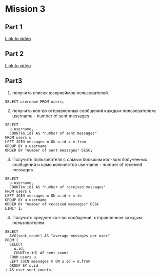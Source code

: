 # Mission 3

## Part 1

[Link to video](https://drive.google.com/file/d/1Ey9h68Xeqx9RxqakasZH9Dgh0J_eFJT8/view?usp=sharing)

## Part 2

[Link to video](https://drive.google.com/file/d/1Ey9h68Xeqx9RxqakasZH9Dgh0J_eFJT8/view?usp=sharing)

## Part3

1. получить список юзернеймов пользователей
```
SELECT username FROM users;
```
2. получить кол-во отправленных сообщений каждым пользователем:
    username - number of sent messages
```
SELECT 
  u.username, 
  COUNT(m.id) AS "number of sent messages"
FROM users u
LEFT JOIN messages m ON u.id = m.from
GROUP BY u.username
ORDER BY "number of sent messages" DESC;
```
3. Получить пользователя с самым большим кол-вом полученных сообщений и само количество
    username - number of received messages
```
SELECT 
  u.username, 
  COUNT(m.id) AS "number of received messages"
FROM users u
LEFT JOIN messages m ON u.id = m.to
GROUP BY u.username
ORDER BY "number of received messages" DESC
LIMIT 1;
```
4. Получить среднее кол-во сообщений, отправленное каждым пользователем
```
SELECT 
  AVG(sent_count) AS "average messages per user"
FROM (
  SELECT 
    u.id, 
    COUNT(m.id) AS sent_count
  FROM users u
  LEFT JOIN messages m ON u.id = m.from
  GROUP BY u.id
) AS user_sent_counts;
```

